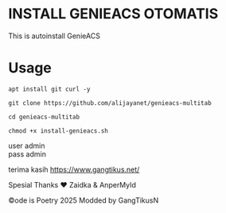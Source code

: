 # INSTALL GENIEACS OTOMATIS
This is autoinstall GenieACS 

# Usage
```
apt install git curl -y
```
```
git clone https://github.com/alijayanet/genieacs-multitab
```
```
cd genieacs-multitab
```
```
chmod +x install-genieacs.sh
```


user admin<br> pass admin <br>

terima kasih https://www.gangtikus.net/ 

Spesial Thanks ❤️ Zaidka & AnperMyId

©ode is Poetry 2025 Modded by GangTikusN
